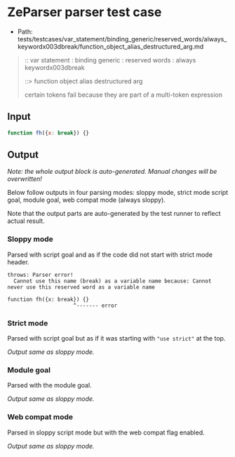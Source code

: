# ZeParser parser test case

- Path: tests/testcases/var_statement/binding_generic/reserved_words/always_keywordx003dbreak/function_object_alias_destructured_arg.md

> :: var statement : binding generic : reserved words : always keywordx003dbreak
>
> ::> function object alias destructured arg
>
> certain tokens fail because they are part of a multi-token expression

## Input

`````js
function fh({x: break}) {}
`````

## Output

_Note: the whole output block is auto-generated. Manual changes will be overwritten!_

Below follow outputs in four parsing modes: sloppy mode, strict mode script goal, module goal, web compat mode (always sloppy).

Note that the output parts are auto-generated by the test runner to reflect actual result.

### Sloppy mode

Parsed with script goal and as if the code did not start with strict mode header.

`````
throws: Parser error!
  Cannot use this name (break) as a variable name because: Cannot never use this reserved word as a variable name

function fh({x: break}) {}
                     ^------- error
`````

### Strict mode

Parsed with script goal but as if it was starting with `"use strict"` at the top.

_Output same as sloppy mode._

### Module goal

Parsed with the module goal.

_Output same as sloppy mode._

### Web compat mode

Parsed in sloppy script mode but with the web compat flag enabled.

_Output same as sloppy mode._
